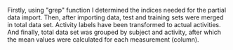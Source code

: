 Firstly, using "grep" function I determined the indices needed for the partial data import.
Then, after importing data, test and training sets were merged in total data set.
Activity labels have been transformed to actual activities.
And finally, total data set was grouped by subject and activity, after which the mean values were calculated for each measurement (column).